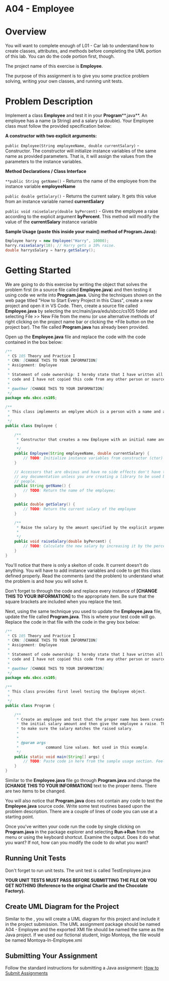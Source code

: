 # A04 - Employee

# Overview

You will want to complete enough of L01 - Car lab to understand how to create classes, attributes, and methods before completing the UML portion of this lab. You can do the code portion  first, though.

The project name of this exercise is **Employee**.

The purpose of this assignment is to give you some practice problem solving, writing your own classes, and running unit tests.

# Problem Description

Implement a class **Employee** and test it in your **Program****.java**. An employee has a name (a String) and a salary (a double). Your Employee class must follow the provided specification below:

**A constructor with two explicit arguments:**

`public Employee(String employeeName, double currentSalary)` - Constructor. The constructor will initialize instance variables of the same name as provided parameters. That is, it will assign the values from the parameters to the instance variables.

**Method Declarations / Class Interface**

`**public String getName()` - Returns the name of the employee from the instance variable **employeeName**

`public double getSalary()` - Returns the current salary. It gets this value from an instance variable named **currentSalary**

`public void raiseSalary(double byPercent)` - Gives the employee a raise according to the explicit argument **byPercent**. This method will modify the value of the **currentSalary** instance variable

**Sample Usage (paste this inside your main() method of Program.Java):**

```java
Employee harry = new Employee("Harry", 10000);
harry.raiseSalary(10); // Harry gets a 10% raise.
double harrysSalary = harry.getSalary();
```

# Getting Started

We are going to do this exercise by writing the object that solves the problem first (in a source file called **Employee.java**) and then testing it using code we write into **Program.java**. Using the techniques shown on the web page titled "How to Start Every Project in this Class", create a new project and open it in VS Code.  Then, create a source file called **Employee.java** by selecting the src/main/java/edu/sbcc/cs105 folder and selecting File >> New File from the menu (or use alternative methods of right clicking on the project name bar or clicking the +File button on the project bar).  The file called **Program.java** has already been provided.


Open up the **Employee.java** file and replace the code with the code contained in the box below:

```java
/**
 * CS 105 Theory and Practice I
 * CRN: [CHANGE THIS TO YOUR INFORMATION]
 * Assignment: Employee
 * 
 * Statement of code ownership: I hereby state that I have written all of this
 * code and I have not copied this code from any other person or source.
 * 
 * @author [CHANGE THIS TO YOUR INFORMATION]
 */
package edu.sbcc.cs105;

/**
 * This class implements an emplyee which is a person with a name and a salary.
 *
 */
public class Employee {

    /**
     * Constructor that creates a new Employee with an initial name and salary.
     * 
     */
    public Employee(String employeeName, double currentSalary) {
		// TODO: Initialize instance variables from constructor (ctor) parameters
    }

    // Accessors that are obvious and have no side effects don't have to have
    // any documentation unless you are creating a library to be used by other
    // people.
    public String getName() {
		// TODO: Return the name of the employee;
    }

    public double getSalary() {
		// TODO: Return the current salary of the employee
    }

    /**
     * Raise the salary by the amount specified by the explicit argument.
     * 
     */
    public void raiseSalary(double byPercent) {
		// TODO: Calculate the new salary by increasing it by the percent passed in as a method argument
    }
}
```

You'll notice that there is only a skelton of code. It current doesn't do anything. You will have to add instance variables and code to get this class defined properly. Read the comments (and the problem) to understand what the problem is and how you will solve it.

Don't forget to through the code and replace every instance of **[CHANGE THIS TO YOUR INFORMATION]** to the appropriate item. Be sure that the square brackets are included when you replace the text.

Next, using the same technique you used to update the **Employee.java** file, update the file called **Program.java**. This is where your test code will go. Replace the code in that file with the code in the grey box below:

```java
/**
 * CS 105 Theory and Practice I
 * CRN: [CHANGE THIS TO YOUR INFORMATION]
 * Assignment: Employee
 * 
 * Statement of code ownership: I hereby state that I have written all of this
 * code and I have not copied this code from any other person or source.
 * 
 * @author [CHANGE THIS TO YOUR INFORMATION]
 */
package edu.sbcc.cs105;

/**
 * This class provides first level testing the Employee object.
 *
 */
public class Program {

    /**
     * Create an employee and test that the proper name has been created. Test
     * the initial salary amount and then give the employee a raise. Then check
     * to make sure the salary matches the raised salary.
     * 
     * 
     * @param args
     *            command line values. Not used in this example.
     */
    public static void main(String[] args) {
		// TODO: Paste code in here from the sample usage section. Feel free to adjust things like the salary and percent raised
    }
}
```

Similar to the **Employee.java** file go through **Program.java** and change the **[CHANGE THIS TO YOUR INFORMATION]** text to the proper items. There are two items to be changed.

You will also notice that **Program.java** does not contain any code to test the **Employee.java** source code. Write some test routines based upon the problem description. There are a couple of lines of code you can use at a starting point.

Once you've written your code run the code by single clicking on **Program.java** in the package explorer and selecting **Run->Run** from the menu or using the keyboard shortcut. Examine the output. Does it do what you want? If not, how can you modify the code to do what you want?

## Running Unit Tests

Don't forget to run unit tests. The unit test is called TestEmployee.java

**YOUR UNIT TESTS MUST PASS BEFORE SUBMITTING THE FILE OR YOU GET NOTHING (Reference to the original Charlie and the Chocolate Factory).**

## Create UML Diagram for the Project

Similar to the , you will create a UML diagram for this project and include it in the project submission. The UML assignment package should be named A04 - Employee and the exported XMI file should be named the same as the Java project. If we used our fictional student, Inigo Montoya, the file would be named Montoya-In-Employee.xmi

## Submitting Your Assignment

Follow the standard instructions for submitting a Java assignment: [How to Submit Assignments](https://canvas.sbcc.edu/courses/25771/pages/how-to-submit-assignments-new?module_item_id=761292)
